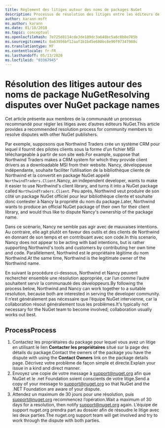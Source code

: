 ```yaml
---
title: Règlement des litiges autour des noms de packages NuGet
description: Processus de résolution des litiges entre les éditeurs de packages NuGet liés à la personnalisation, aux marques et autres situations de conflit.
author: karann-msft
ms.author: karann
ms.date: 01/18/2018
ms.topic: conceptual
ms.openlocfilehash: 7e725d8114cde3de189dc3a648bc5a6c0b0e785b
ms.sourcegitcommit: 0a63956bf12aaf1b1b45e680bc8e90f97347988c
ms.translationtype: MT
ms.contentlocale: fr-FR
ms.lasthandoff: 05/13/2020
ms.locfileid: "83367945"
---
```

# <a name="resolving-disputes-over-nuget-package-names"></a><span data-ttu-id="fefee-103">Résolution des litiges autour des noms de package NuGet</span><span class="sxs-lookup"><span data-stu-id="fefee-103">Resolving disputes over NuGet package names</span></span>

<span data-ttu-id="fefee-104">Cet article présente aux membres de la communauté un processus recommandé pour régler les litiges avec d’autres éditeurs NuGet.</span><span class="sxs-lookup"><span data-stu-id="fefee-104">This article provides a recommended resolution process for community members to resolve disputes with other NuGet publishers.</span></span>

<span data-ttu-id="fefee-105">Par exemple, supposons que Northwind Traders crée un système CRM pour lequel il fournit des pilotes clients sous la forme d’un fichier MSI téléchargeable à partir de son site web.</span><span class="sxs-lookup"><span data-stu-id="fefee-105">For example, suppose that Northwind Traders makes a CRM system for which they provide client drivers as a downloadable MSI from their website.</span></span> <span data-ttu-id="fefee-106">Nancy, développeuse indépendante, souhaite faciliter l’utilisation de la bibliothèque cliente de Northwind et la convertit en package NuGet appelé `NorthwindTraders.Client`.</span><span class="sxs-lookup"><span data-stu-id="fefee-106">Nancy, an independent developer, wants to make it easier to use Northwind's client library, and turns it into a NuGet package called `NorthwindTraders.Client`.</span></span> <span data-ttu-id="fefee-107">Peu après, Northwind veut produire de son côté un package NuGet officiel pour leur bibliothèque cliente et souhaite donc contester à Nancy la propriété du nom du package.</span><span class="sxs-lookup"><span data-stu-id="fefee-107">Later, Northwind wants to produce an official NuGet package of their own for their client library, and would thus like to dispute Nancy's ownership of the package name.</span></span>

<span data-ttu-id="fefee-108">Dans ce scénario, Nancy ne semble pas agir avec de mauvaises intentions. Au contraire, elle agit plutôt en faveur des outils et des clients de Northwind en donnant de son temps et en contribuant avec son code.</span><span class="sxs-lookup"><span data-stu-id="fefee-108">In this scenario, Nancy does not appear to be acting with bad intentions, but is rather supporting Northwind's tools and customers by contributing her own time and code.</span></span> <span data-ttu-id="fefee-109">Parallèlement, Northwind est le propriétaire légitime du nom Northwind.</span><span class="sxs-lookup"><span data-stu-id="fefee-109">At the same time, Northwind is the legitimate owner of the Northwind name.</span></span>

<span data-ttu-id="fefee-110">En suivant la procédure ci-dessous, Northwind et Nancy peuvent rechercher ensemble une résolution appropriée, car l’un comme l’autre souhaitent servir la communauté des développeurs.</span><span class="sxs-lookup"><span data-stu-id="fefee-110">By following the process below, Northwind and Nancy can work together to a suitable resolution, because both are interested in serving the developer community.</span></span> <span data-ttu-id="fefee-111">Il n’est généralement pas nécessaire que l’équipe NuGet intervienne, car la collaboration résout généralement tous les problèmes.</span><span class="sxs-lookup"><span data-stu-id="fefee-111">It's typically not necessary for the NuGet team to become involved; collaboration usually works out best.</span></span>

## <a name="process"></a><span data-ttu-id="fefee-112">Process</span><span class="sxs-lookup"><span data-stu-id="fefee-112">Process</span></span>

1. <span data-ttu-id="fefee-113">Contactez les propriétaires du package pour lequel vous avez un litige en utilisant le lien **Contacter les propriétaires** situé sur la page des détails du package.</span><span class="sxs-lookup"><span data-stu-id="fefee-113">Contact the owners of the package you have the dispute with using the **Contact Owners** link on the package details page.</span></span> <span data-ttu-id="fefee-114">Décrivez votre problème de façon simple et directe.</span><span class="sxs-lookup"><span data-stu-id="fefee-114">Explain your issue in a kind and direct manner.</span></span>
2. <span data-ttu-id="fefee-115">Envoyez une copie de votre message à [support@nuget.org](mailto:support@nuget.org) afin que NuGet et le .net Foundation soient conscients de votre litige.</span><span class="sxs-lookup"><span data-stu-id="fefee-115">Send a copy of your message to [support@nuget.org](mailto:support@nuget.org) so that NuGet and the .NET Foundation are aware of your dispute.</span></span>
3. <span data-ttu-id="fefee-116">Attendez un maximum de 30 jours pour une résolution, puis [support@nuget.org](mailto:support@nuget.org) recommencez l’opération.</span><span class="sxs-lookup"><span data-stu-id="fefee-116">Wait a maximum of 30 days for a resolution, then notify [support@nuget.org](mailto:support@nuget.org) again.</span></span> <span data-ttu-id="fefee-117">L’équipe de support nuget.org prendra part au dossier afin de résoudre le litige avec les deux parties.</span><span class="sxs-lookup"><span data-stu-id="fefee-117">The nuget.org support team will get involved and try to work through the dispute with both parties.</span></span>
